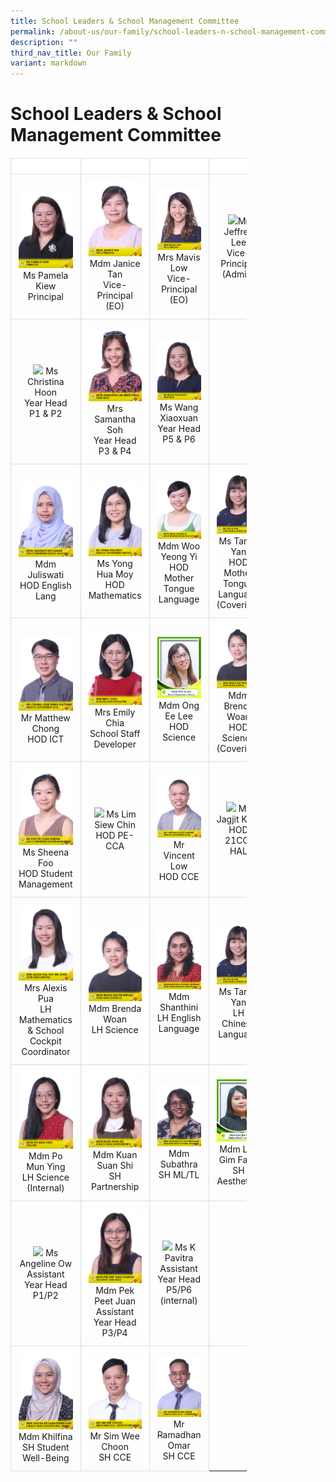 ```yaml
---
title: School Leaders & School Management Committee
permalink: /about-us/our-family/school-leaders-n-school-management-committee/
description: ""
third_nav_title: Our Family
variant: markdown
---
```

# School Leaders &amp; School Management Committee

<style>
 
table {
	width: 75%;
	border-collapse: collapse;
	margin-top: 20px;
	max-width: 600px;
	font-size: 14px;
}

th, td {
      border: 1px solid #dddddd;
      text-align: left;
      padding: 12px;
}

th {
	background-color: #FFFFFF;
	width: 25%;
}
	
td { 
			text-align: center !important;  
			width: 25%;
}
</style>

<table>
	<thead>
  <tr>
    <th></th>
    <th></th>
    <th></th>
		<th></th>
  </tr>
	</thead>
	<tbody>
  <tr> 
    <td><img src="/images/About%20us/Leaders%20&amp;%20Management%20Committee/MsPamelaKiew.jpg"> Ms Pamela Kiew<br>Principal</td>
    <td><img src="/images/About%20us/Leaders%20&amp;%20Management%20Committee/MdmJaniceTan.jpg"> Mdm Janice Tan<br>Vice-Principal (EO) </td>
    <td><img src="/images/About%20us/Leaders%20&amp;%20Management%20Committee/MrsMavisLow.jpg">Mrs Mavis Low<br>Vice-Principal (EO)</td>
		<td><img src="/images/About%20us/Leaders%20&amp;%20Management%20Committee/.jpg">Mr Jeffrey Lee<br>Vice-Principal (Admin)</td>
  </tr>
  <tr> 
		<td> <img src="/images/About%20us/Leaders%20&amp;%20Management%20Committee/.jpg"> Ms Christina Hoon<br>Year Head P1 &amp; P2 </td>
		<td><img src="/images/About%20us/Leaders%20&amp;%20Management%20Committee/MdmSamanthaLeeMiewFung.jpg">Mrs Samantha Soh<br>Year Head P3 &amp; P4 </td>
    <td> <img src="/images/About%20us/Leaders%20&amp;%20Management%20Committee/MsWangXiaoxuan.jpg"> Ms Wang Xiaoxuan<br>Year Head P5 &amp; P6 </td>
	<td><br><br><br></td>
  </tr>
  <tr>
    <td><img src="/images/About%20us/Leaders%20&amp;%20Management%20Committee/MdmJuliswatiBteSamad.jpg"> Mdm Juliswati<br>HOD English Lang  </td>
    <td><img src="/images/About%20us/Leaders%20&amp;%20Management%20Committee/MsYongHuaMoy.jpg">Ms Yong Hua Moy<br>HOD Mathematics</td>
		<td><img src="/images/About%20us/Leaders%20&amp;%20Management%20Committee/MdmWooYeongYi.jpg"> Mdm Woo Yeong Yi<br>HOD Mother Tongue Language</td>
		<td><img src="/images/About%20us/Leaders%20&amp;%20Management%20Committee/MsTanLiYan.jpg"> Ms Tan Li Yan <br>HOD Mother Tongue Language (Covering) </td>
  </tr>
		<tr>
    <td><img src="/images/About%20us/Leaders%20&amp;%20Management%20Committee/MrChongCheeWengMatthew.jpg"> Mr Matthew Chong<br>HOD ICT </td> 
		<td><img src="/images/About%20us/Leaders%20&amp;%20Management%20Committee/MrsEmilyChia.jpg">Mrs Emily Chia<br>School Staff Developer</td>
			<td><img src="/images/About%20us/Leaders%20&amp;%20Management%20Committee/image11.jpg"> Mdm Ong Ee Lee<br>HOD Science</td>
						<td><img src="/images/About%20us/Leaders%20&amp;%20Management%20Committee/MdmWoanShuPeiBrenda.jpg"> Mdm Brenda Woan<br>HOD Science (Covering)</td>
	</tr>
  <tr>
		   <td><img src="/images/About%20us/Leaders%20&amp;%20Management%20Committee/MsFooRuYuanSheena.jpg">Ms Sheena Foo<br>HOD Student Management </td>
				<td><img src="/images/About%20us/Leaders%20&amp;%20Management%20Committee/.jpg"> Ms Lim Siew Chin<br>HOD PE-CCA  </td>
    <td><img src="/images/About%20us/Leaders%20&amp;%20Management%20Committee/MrLowTeckChyeVincent.jpg"> Mr Vincent Low<br>HOD CCE </td>
		<td><img src="/images/About%20us/Leaders%20&amp;%20Management%20Committee/.jpg"> Ms Jagjit Kaur<br>HOD 21CC/ HAL</td>
  </tr>
	<tr>
	    <td><img src="/images/About%20us/Leaders%20&amp;%20Management%20Committee/MrsAlexisPua_TohWeiZeng.jpg">Mrs Alexis Pua<br>LH Mathematics &amp; School Cockpit Coordinator</td>
		 <td><img src="/images/About%20us/Leaders%20&amp;%20Management%20Committee/MdmWoanShuPeiBrenda.jpg"> Mdm Brenda Woan<br>LH Science </td>
    <td><img src="/images/About%20us/Leaders%20&amp;%20Management%20Committee/MdmShanthiniD_ORadhaKrishnan.jpg">Mdm Shanthini<br>LH English Language </td>
		<td><img src="/images/About%20us/Leaders%20&amp;%20Management%20Committee/MsTanLiYan.jpg">Ms Tan Li Yan<br>LH Chinese Language </td>
	</tr>
  <tr>
  		<td><img src="/images/About%20us/School%20Staff/MdmPoMunYing.jpg"> Mdm Po Mun Ying<br>LH Science (Internal) </td>
		<td><img src="/images/About%20us/Leaders%20&amp;%20Management%20Committee/MdmKuanSuanShi.jpg"> Mdm Kuan Suan Shi <br>SH Partnership </td>
		<td><img src="/images/About%20us/Leaders%20&amp;%20Management%20Committee/MdmSubathraD_OGovindasamy.jpg"> Mdm Subathra <br>SH ML/TL</td>
		<td><img src="/images/About%20us/Leaders%20&amp;%20Management%20Committee/image17.png"> Mdm Lee Gim Fang<br>SH Aesthetics </td>
		</tr>
		 <tr>
			 <td><img src="/images/About%20us/School%20Staff/.jpg"> Ms Angeline Ow<br>Assistant Year Head P1/P2 </td>
	<td><img src="/images/About%20us/School%20Staff/MdmPekPeetJuanShanice.jpg"> Mdm Pek Peet Juan<br>Assistant Year Head P3/P4</td>
			 <td><img src="/images/About%20us/School%20Staff/.jpg"> Ms K Pavitra<br>Assistant Year Head P5/P6 (internal)</td>
			 <td></td>
      </tr>
	  <tr>
			   <td><img src="/images/About%20us/School%20Staff/MdmKhilfinaBteKamaruddinShah.jpg"> Mdm Khilfina<br>SH Student Well-Being</td>
      <td><img src="/images/About%20us/Leaders%20&amp;%20Management%20Committee/MrSimWeeChoon.jpg">Mr Sim Wee Choon<br>SH CCE </td>
			 <td><img src="/images/About%20us/School%20Staff/MrRamadhanBinOmar.jpg"> Mr Ramadhan Omar<br>SH CCE </td>
  </tr>
	</tbody>
</table>